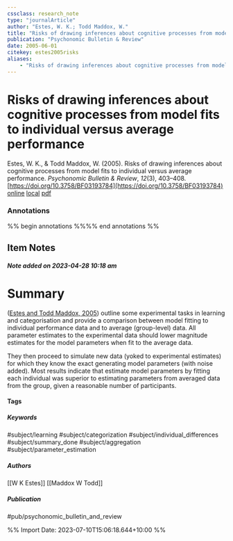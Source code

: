 ```yaml
---
cssclass: research_note
type: "journalArticle"
author: "Estes, W. K.; Todd Maddox, W."
title: "Risks of drawing inferences about cognitive processes from model fits to individual versus average performance"
publication: "Psychonomic Bulletin & Review"
date: 2005-06-01
citekey: estes2005risks
aliases: 
    - "Risks of drawing inferences about cognitive processes from model fits to individual versus average performance"
---
```


# Risks of drawing inferences about cognitive processes from model fits to individual versus average performance

Estes, W. K., & Todd Maddox, W. (2005). Risks of drawing inferences about cognitive processes from model fits to individual versus average performance. _Psychonomic Bulletin & Review_, _12_(3), 403–408. [https://doi.org/10.3758/BF03193784](https://doi.org/10.3758/BF03193784)
[online](http://zotero.org/users/local/kZl3QdXV/items/SASEZSTH) [local](zotero://select/library/items/SASEZSTH) [pdf](file:///home/gjc216/Zotero/storage/J6A732NG/Estes%20and%20Todd%20Maddox%20-%202005%20-%20Risks%20of%20drawing%20inferences%20about%20cognitive%20proces.pdf)
 

 
### Annotations

%% begin annotations %%%% end annotations %%

## Item Notes

##### Note added on 2023-04-28 10:18 am

# Summary

([Estes and Todd Maddox, 2005](zotero://select/library/items/SASEZSTH)) outline some experimental tasks in learning and categorisation and provide a comparison between model fitting to individual performance data and to average (group-level) data. All parameter estimates to the experimental data should lower magnitude estimates for the model parameters when fit to the average data.

They then proceed to simulate new data (yoked to experimental estimates) for which they know the exact generating model parameters (with noise added). Most results indicate that estimate model parameters by fitting each individual was superior to estimating parameters from averaged data from the group, given a reasonable number of participants.

#### Tags

##### Keywords

#subject/learning #subject/categorization #subject/individual_differences #subject/summary_done #subject/aggregation #subject/parameter_estimation

##### Authors

[[W K Estes]] [[Maddox W Todd]]

##### Publication

#pub/psychonomic_bulletin_and_review


%% Import Date: 2023-07-10T15:06:18.644+10:00 %%
